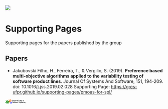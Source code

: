 <img src="https://raw.githubusercontent.com/gres-ufpr/supporting-pages/master/icon.png" width="64px"/>

# Supporting Pages

Supporting pages for the papers published by the group

## Papers

- Jakubovski Filho, H., Ferreira, T., & Vergilio, S. (2019). **Preference based multi-objective algorithms applied to the variability testing of software product lines**. Journal Of Systems And Software, 151, 194-209. doi: 10.1016/j.jss.2019.02.028 Supporting Page: https://gres-ufpr.github.io/supporting-pages/pmoas-for-spl/

<img src="https://raw.githubusercontent.com/gres-ufpr/gres-ufpr.github.io/master/images/logo-en-1.png" width="64px"/>

